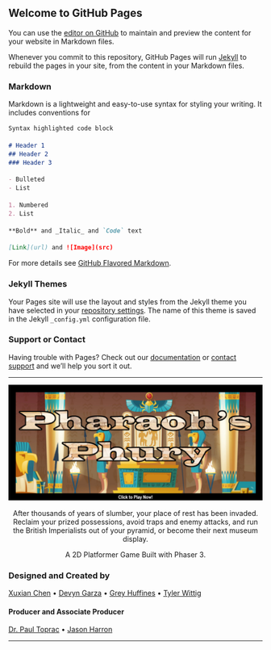 ## Welcome to GitHub Pages

You can use the [editor on GitHub](https://github.com/twit96/twit96.github.io/edit/master/index.md) to maintain and preview the content for your website in Markdown files.

Whenever you commit to this repository, GitHub Pages will run [Jekyll](https://jekyllrb.com/) to rebuild the pages in your site, from the content in your Markdown files.

### Markdown

Markdown is a lightweight and easy-to-use syntax for styling your writing. It includes conventions for

```markdown
Syntax highlighted code block

# Header 1
## Header 2
### Header 3

- Bulleted
- List

1. Numbered
2. List

**Bold** and _Italic_ and `Code` text

[Link](url) and ![Image](src)
```

For more details see [GitHub Flavored Markdown](https://guides.github.com/features/mastering-markdown/).

### Jekyll Themes

Your Pages site will use the layout and styles from the Jekyll theme you have selected in your [repository settings](https://github.com/twit96/twit96.github.io/settings). The name of this theme is saved in the Jekyll `_config.yml` configuration file.

### Support or Contact

Having trouble with Pages? Check out our [documentation](https://help.github.com/categories/github-pages-basics/) or [contact support](https://github.com/contact) and we’ll help you sort it out.  

---  

[![Pharaoh's Phury - a Phaser 3 Game](/images/titleCropped-Text.png)](https://twit96.github.io/PharaohsPhury_Phaser3/)

<p align="center">
  After thousands of years of slumber, your place of rest has been invaded. Reclaim your prized possessions, avoid traps and enemy attacks, and run the British Imperialists out of your pyramid, or become their next museum display.
</p>

<p align="center">
  A 2D Platformer Game Built with Phaser 3.
</p>

### Designed and Created by  

<a href="https://www.linkedin.com/in/xuxian-chen-81b648b5/" target="_blank">Xuxian Chen</a>
• 
<a href="https://www.linkedin.com/in/devyn-garza-858541160/" target="_blank">Devyn Garza</a>
• 
<a href="https://www.linkedin.com/in/grey-huffines-45364a137/" target="_blank">Grey Huffines</a>
• 
<a href="https://www.linkedin.com/in/tylerwittig/" target="_blank">Tyler Wittig</a>

#### Producer and Associate Producer  

<a href="https://www.linkedin.com/in/paultoprac/" target="_blank">Dr. Paul Toprac</a> 
• 
<a href="https://www.linkedin.com/in/jason-harron-a5ba06b/" target="_blank">Jason Harron</a>

---
